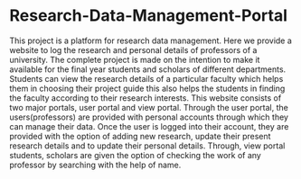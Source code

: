 # Research-Data-Management-Portal
This project is a platform for research data management. Here we provide a website to log the research and personal details of professors of a university. The complete project is made on the intention to make it available for the final year students and scholars of different departments. Students can view the research details of a particular faculty which helps them in choosing their project guide this also helps the students in finding the faculty according to their research interests.
This website consists of two major portals, user portal and view portal. Through the user portal, the users(professors) are provided with personal accounts through which they can manage their data. Once the user is logged into their account, they are provided with the option of adding new research, update their present research details and to update their personal details. Through, view portal students, scholars are given the option of checking the work of any professor by searching with the help of name.
